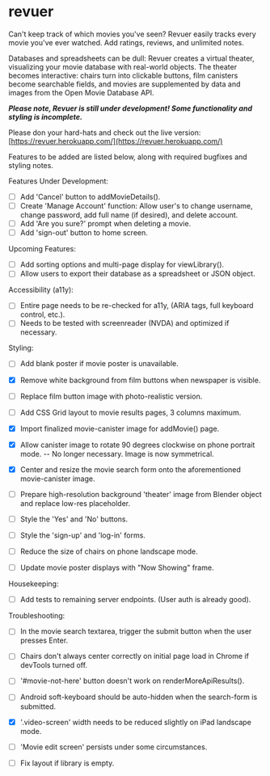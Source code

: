 # revuer
Can't keep track of which movies you've seen? Revuer easily tracks every movie you've ever watched. Add ratings, reviews, and unlimited notes.

Databases and spreadsheets can be dull: Revuer creates a virtual theater, visualizing your movie database with real-world objects. The theater becomes interactive: chairs turn into clickable buttons, film canisters become searchable fields, and movies are supplemented by data and images from the Open Movie Database API.


***Please note, Revuer is still under development! Some functionality and styling is incomplete.***

Please don your hard-hats and check out the live version: [https://revuer.herokuapp.com/](https://revuer.herokuapp.com/)

Features to be added are listed below, along with required bugfixes and styling notes.

Features Under Development:
  * [ ] Add 'Cancel' button to addMovieDetails().
  * [ ] Create 'Manage Account' function: Allow user's to change username, change password, add full name (if desired), and delete account.
  * [ ] Add 'Are you sure?' prompt when deleting a movie.
  * [ ] Add 'sign-out' button to home screen.
  
Upcoming Features:
  * [ ] Add sorting options and multi-page display for viewLibrary().
  * [ ] Allow users to export their database as a spreadsheet or JSON object.
  
Accessibility (a11y):
  * [ ] Entire page needs to be re-checked for a11y, (ARIA tags, full keyboard control, etc.).
  * [ ] Needs to be tested with screenreader (NVDA) and optimized if necessary.
 
Styling:
  * [ ] Add blank poster if movie poster is unavailable.
  * [X] Remove white background from film buttons when newspaper is visible.
  * [ ] Replace film button image with photo-realistic version.
  * [ ] Add CSS Grid layout to movie results pages, 3 columns maximum.
  * [X] Import finalized movie-canister image for addMovie() page.
  * [X] Allow canister image to rotate 90 degrees clockwise on phone portrait mode.
        -- No longer necessary. Image is now symmetrical.
  * [X] Center and resize the movie search form onto the aforementioned movie-canister image.
  * [ ] Prepare high-resolution background 'theater' image from Blender object and replace low-res placeholder.
  * [ ] Style the 'Yes' and 'No' buttons.
  * [ ] Style the 'sign-up' and 'log-in' forms.
  * [ ] Reduce the size of chairs on phone landscape mode.
  * [ ] Update movie poster displays with "Now Showing" frame.
  
    
Housekeeping:
  * [ ] Add tests to remaining server endpoints. (User auth is already good).
     
Troubleshooting:
  * [ ] In the movie search textarea, trigger the submit button when the user presses Enter.
  * [ ] Chairs don't always center correctly on initial page load in Chrome if devTools turned off.
  * [ ] '#movie-not-here' button doesn't work on renderMoreApiResults().
  * [ ] Android soft-keyboard should be auto-hidden when the search-form is submitted.
  * [X] '.video-screen' width needs to be reduced slightly on iPad landscape mode.
  * [ ] 'Movie edit screen' persists under some circumstances.
  * [ ] Fix layout if library is empty.
  
